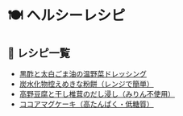 # 🍽️ ヘルシーレシピ

## 📘 レシピ一覧

- [黒酢と太白ごま油の温野菜ドレッシング](warm-veggie-dressing1.md)
- [炭水化物控えめきな粉餅（レンジで簡単）](kinako-mochi.md)
- [高野豆腐と干し椎茸のだし浸し（みりん不使用）](steamed-tofu-shiitake-dashi.md)
- [ココアマグケーキ（高たんぱく・低糖質）](cocoa-mugcake.md)

